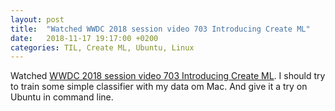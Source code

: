 ```yaml
---
layout: post
title:  "Watched WWDC 2018 session video 703 Introducing Create ML"
date:   2018-11-17 19:17:00 +0200
categories: TIL, Create ML, Ubuntu, Linux
---
```

Watched [WWDC 2018 session video 703 Introducing Create ML](https://developer.apple.com/videos/play/wwdc2018/703/). I should try to train some simple classifier with my data om Mac. And give it a try on Ubuntu in command line.
